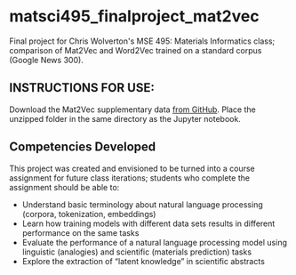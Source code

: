 # matsci495_finalproject_mat2vec
Final project for Chris Wolverton's MSE 495: Materials Informatics class; comparison of Mat2Vec and Word2Vec trained on a standard corpus (Google News 300).

## INSTRUCTIONS FOR USE:
Download the Mat2Vec supplementary data [from GitHub](https://github.com/materialsintelligence/mat2vec/tree/master). Place the unzipped folder in the same directory as the Jupyter notebook.

## Competencies Developed
This project was created and envisioned to be turned into a course assignment for future class iterations; students who complete the assignment should be able to:
 - Understand basic terminology about natural language processing (corpora, tokenization, embeddings)
 - Learn how training models with different data sets results in different performance on the same tasks
 - Evaluate the performance of a natural language processing model using linguistic (analogies) and scientific (materials prediction) tasks
 - Explore the extraction of “latent knowledge” in scientific abstracts
